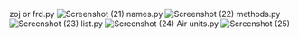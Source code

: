 zoj or frd.py
![Screenshot (21)](https://github.com/HomaYaghuobian/class_python/assets/140716080/e936702a-918f-4421-9063-2a2cbae0109a)
names.py
![Screenshot (22)](https://github.com/HomaYaghuobian/class_python/assets/140716080/f96466f5-0307-4a70-8675-8fa85b7d1788)
methods.py
![Screenshot (23)](https://github.com/HomaYaghuobian/class_python/assets/140716080/a370a2ec-f84d-4b1f-8a74-a6ae2288a9c4)
list.py
![Screenshot (24)](https://github.com/HomaYaghuobian/class_python/assets/140716080/6984319f-0d12-452f-ae3a-2d6b295bd6ed)
Air units.py
![Screenshot (25)](https://github.com/HomaYaghuobian/class_python/assets/140716080/ea0fc17b-48ca-4a8c-8778-e6522dbd3f1d)

